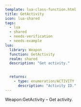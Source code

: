 ```yaml
---
template: lua-class-function.html
title: GetActivity
icon: lua-shared
tags:
  - lua
  - shared
  - needs-verification
  - needs-example
lua:
  library: Weapon
  function: GetActivity
  realm: shared
  description: "Get activity."
  
  
  returns:
    - type: enumeration/ACTIVITY
      description: "Activity ID."
---
```


<div class="lua__search__keywords">
Weapon:GetActivity &#x2013; Get activity.
</div>
